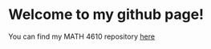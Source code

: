 # Welcome to my github page!

You can find my MATH 4610 repository [here](https://bengionz.github.io/math4610)
